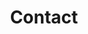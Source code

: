 ---
tags: 'pages'
title: 'Contact'
tabtitle: 'Contact | FGSA'
navtitle: 'Contact'
order: 5
layout: 'layouts/page.njk'
---